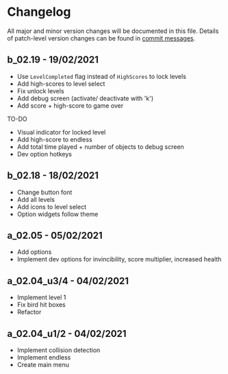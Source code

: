 # Changelog
All major and minor version changes will be documented in this file. Details of
patch-level version changes can be found in [commit messages](../../commits/master).

## b_02.19 - 19/02/2021
- Use `LevelCompleted` flag instead of `HighScores` to lock levels
- Add high-scores to level select
- Fix unlock levels
- Add debug screen (activate/ deactivate with 'k')
- Add score + high-score to game over

TO-DO
- Visual indicator for locked level
- Add high-score to endless
- Add total time played + number of objects to debug screen
- Dev option hotkeys

## b_02.18 - 18/02/2021
- Change button font
- Add all levels
- Add icons to level select
- Option widgets follow theme

## a_02.05 - 05/02/2021
- Add options
- Implement dev options for invincibility, score multiplier, increased health

## a_02.04_u3/4 - 04/02/2021
- Implement level 1
- Fix bird hit boxes
- Refactor

## a_02.04_u1/2 - 04/02/2021
- Implement collision detection
- Implement endless
- Create main menu
